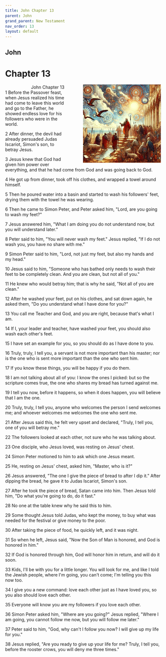 ```yaml
---
title: John Chapter 13
parent: John
grand_parent: New Testament
nav_order: 13
layout: default
---
```


## John

# Chapter 13

<div style="clear: both; text-align: right;">
    <img src="/assets/Image/John/500/13.jpg" alt="John Chapter 13" class="chapter-image" style="max-width: 50%; height: auto; float: right; margin: 0 0 10px 10px; padding-left: 10%;">
    <figcaption style="font-size: 14px;">John Chapter 13</figcaption>
</div>
1 Before the Passover feast, when Jesus realized his time had come to leave this world and go to the Father, he showed endless love for his followers who were in the world.

2 After dinner, the devil had already persuaded Judas Iscariot, Simon's son, to betray Jesus.

3 Jesus knew that God had given him power over everything, and that he had come from God and was going back to God.

4 He got up from dinner, took off his clothes, and wrapped a towel around himself.

5 Then he poured water into a basin and started to wash his followers' feet, drying them with the towel he was wearing.

6 Then he came to Simon Peter, and Peter asked him, "Lord, are you going to wash my feet?"

7 Jesus answered him, "What I am doing you do not understand now, but you will understand later."

8 Peter said to him, "You will never wash my feet." Jesus replied, "If I do not wash you, you have no share with me."

9 Simon Peter said to him, "Lord, not just my feet, but also my hands and my head."

10 Jesus said to him, "Someone who has bathed only needs to wash their feet to be completely clean. And you are clean, but not all of you."

11 He knew who would betray him; that is why he said, "Not all of you are clean."

12 After he washed your feet, put on his clothes, and sat down again, he asked them, "Do you understand what I have done for you?"

13 You call me Teacher and God, and you are right, because that's what I am.

14 If I, your leader and teacher, have washed your feet, you should also wash each other's feet.

15 I have set an example for you, so you should do as I have done to you.

16 Truly, truly, I tell you, a servant is not more important than his master; nor is the one who is sent more important than the one who sent him.

17 If you know these things, you will be happy if you do them.

18 I am not talking about all of you: I know the ones I picked: but so the scripture comes true, the one who shares my bread has turned against me.

19 I tell you now, before it happens, so when it does happen, you will believe that I am the one.

20 Truly, truly, I tell you, anyone who welcomes the person I send welcomes me; and whoever welcomes me welcomes the one who sent me.

21 After Jesus said this, he felt very upset and declared, "Truly, I tell you, one of you will betray me."

22 The followers looked at each other, not sure who he was talking about.

23 One disciple, who Jesus loved, was resting on Jesus' chest.

24 Simon Peter motioned to him to ask which one Jesus meant.

25 He, resting on Jesus' chest, asked him, "Master, who is it?"

26 Jesus answered, "The one I give the piece of bread to after I dip it." After dipping the bread, he gave it to Judas Iscariot, Simon's son.

27 After he took the piece of bread, Satan came into him. Then Jesus told him, "Do what you're going to do, do it fast."

28 No one at the table knew why he said this to him.

29 Some thought Jesus told Judas, who kept the money, to buy what was needed for the festival or give money to the poor.

30 After taking the piece of food, he quickly left, and it was night.

31 So when he left, Jesus said, "Now the Son of Man is honored, and God is honored in him."

32 If God is honored through him, God will honor him in return, and will do it soon.

33 Kids, I'll be with you for a little longer. You will look for me, and like I told the Jewish people, where I'm going, you can't come; I'm telling you this now too.

34 I give you a new command: love each other just as I have loved you, so you also should love each other.

35 Everyone will know you are my followers if you love each other.

36 Simon Peter asked him, "Where are you going?" Jesus replied, "Where I am going, you cannot follow me now, but you will follow me later."

37 Peter said to him, "God, why can't I follow you now? I will give up my life for you."

38 Jesus replied, "Are you ready to give up your life for me? Truly, I tell you, before the rooster crows, you will deny me three times."


